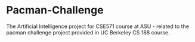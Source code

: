 # Pacman-Challenge
The Artificial Intelligence project for CSE571 course at ASU - related to the pacman challenge project provided in UC Berkeley CS 188 course.

